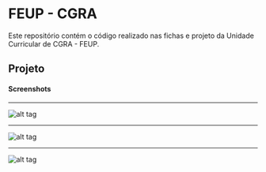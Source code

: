 # FEUP - CGRA

Este repositório contém o código realizado nas fichas e projeto da Unidade Curricular de CGRA - FEUP.

## Projeto

#### Screenshots
***

![alt tag](http://i.imgur.com/6jdxzHW.png)

***

![alt tag](http://i.imgur.com/hWTCOpm.png)

***

![alt tag](http://i.imgur.com/rVUX3xN.jpg)
